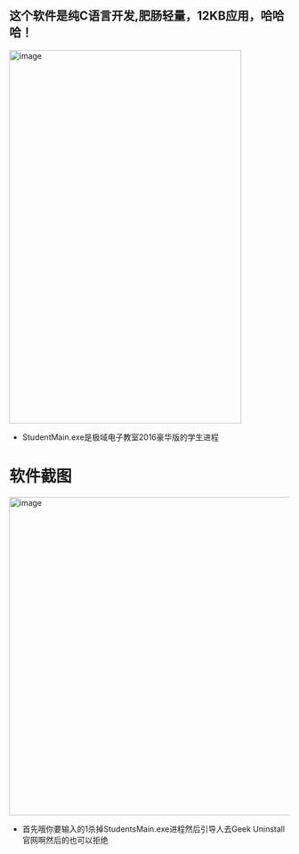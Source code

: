 ## 这个软件是纯C语言开发,肥肠轻量，12KB应用，哈哈哈！
<img width="417" height="671" alt="image" src="https://github.com/user-attachments/assets/d57f0dba-54c3-43b3-b505-69dcaa6ddbe9" />

+ StudentMain.exe是极域电子教室2016豪华版的学生进程
# 软件截图
<img width="1098" height="572" alt="image" src="https://github.com/user-attachments/assets/cc910645-2cf8-4d2d-8331-06c028316b54" />

+ 首先哦你要输入的1杀掉StudentsMain.exe进程然后引导人去Geek Uninstall官网啊然后的也可以拒绝
